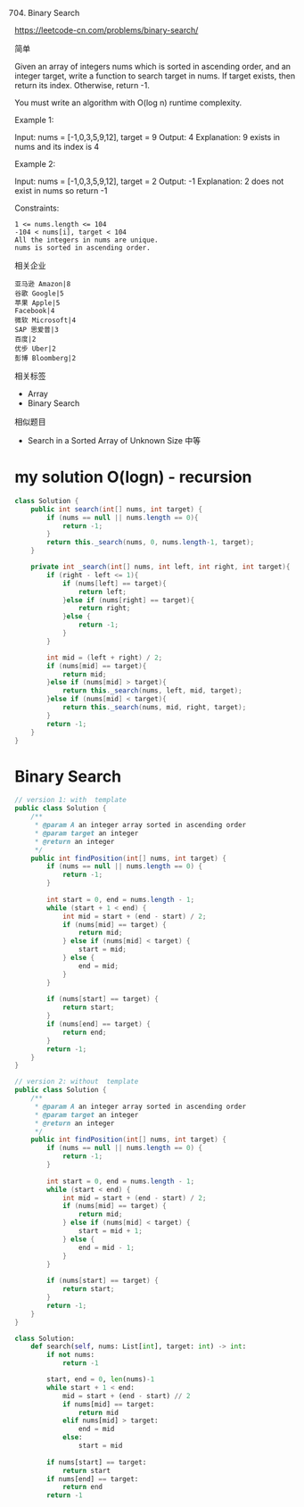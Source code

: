 704. Binary Search

https://leetcode-cn.com/problems/binary-search/

简单

Given an array of integers nums which is sorted in ascending order, and an integer target, write a function to search target in nums. If target exists, then return its index. Otherwise, return -1.

You must write an algorithm with O(log n) runtime complexity.

 

Example 1:

Input: nums = [-1,0,3,5,9,12], target = 9
Output: 4
Explanation: 9 exists in nums and its index is 4

Example 2:

Input: nums = [-1,0,3,5,9,12], target = 2
Output: -1
Explanation: 2 does not exist in nums so return -1
 

Constraints:
```
1 <= nums.length <= 104
-104 < nums[i], target < 104
All the integers in nums are unique.
nums is sorted in ascending order.
```


相关企业

```字节跳动|17
亚马逊 Amazon|8
谷歌 Google|5
苹果 Apple|5
Facebook|4
微软 Microsoft|4
SAP 思爱普|3
百度|2
优步 Uber|2
彭博 Bloomberg|2
```
相关标签

- Array
- Binary Search

相似题目
- Search in a Sorted Array of Unknown Size
中等


# my solution O(logn) - recursion 
```java
class Solution {
    public int search(int[] nums, int target) {
        if (nums == null || nums.length == 0){
            return -1;
        }
        return this._search(nums, 0, nums.length-1, target);
    }

    private int _search(int[] nums, int left, int right, int target){
        if (right - left <= 1){
            if (nums[left] == target){
                return left;
            }else if (nums[right] == target){
                return right;
            }else {
                return -1;
            }
        }

        int mid = (left + right) / 2;
        if (nums[mid] == target){
            return mid;
        }else if (nums[mid] > target){
            return this._search(nums, left, mid, target);
        }else if (nums[mid] < target){
            return this._search(nums, mid, right, target);
        }
        return -1;
    }
}
```


# Binary Search
```java
// version 1: with  template
public class Solution {
    /**
     * @param A an integer array sorted in ascending order
     * @param target an integer
     * @return an integer
     */
    public int findPosition(int[] nums, int target) {
        if (nums == null || nums.length == 0) {
            return -1;
        }
        
        int start = 0, end = nums.length - 1;
        while (start + 1 < end) {
            int mid = start + (end - start) / 2;
            if (nums[mid] == target) {
                return mid;
            } else if (nums[mid] < target) {
                start = mid;
            } else {
                end = mid;
            }
        }
        
        if (nums[start] == target) {
            return start;
        }
        if (nums[end] == target) {
            return end;
        }
        return -1;
    }
}

// version 2: without  template
public class Solution {
    /**
     * @param A an integer array sorted in ascending order
     * @param target an integer
     * @return an integer
     */
    public int findPosition(int[] nums, int target) {
        if (nums == null || nums.length == 0) {
            return -1;
        }
        
        int start = 0, end = nums.length - 1;
        while (start < end) {
            int mid = start + (end - start) / 2;
            if (nums[mid] == target) {
                return mid;
            } else if (nums[mid] < target) {
                start = mid + 1;
            } else {
                end = mid - 1;
            }
        }
        
        if (nums[start] == target) {
            return start;
        }
        return -1;
    }
}
```
```py
class Solution:
    def search(self, nums: List[int], target: int) -> int:
        if not nums:
            return -1

        start, end = 0, len(nums)-1
        while start + 1 < end:
            mid = start + (end - start) // 2
            if nums[mid] == target:
                return mid
            elif nums[mid] > target:
                end = mid
            else:
                start = mid
        
        if nums[start] == target:
            return start
        if nums[end] == target:
            return end
        return -1
```            